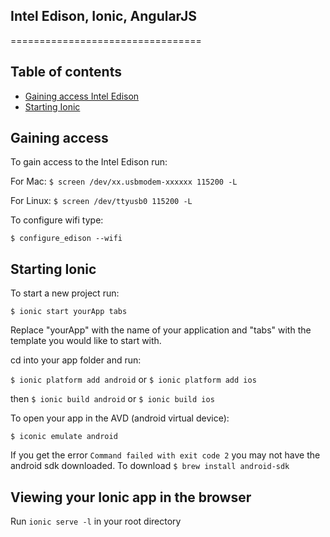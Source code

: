 ## Intel Edison, Ionic, AngularJS
=================================

## Table of contents

* [Gaining access Intel Edison](#gaining-access)
* [Starting Ionic](#starting-ionic)

## Gaining access

To gain access to the Intel Edison run:

For Mac:
```$ screen /dev/xx.usbmodem-xxxxxx 115200 -L```

For Linux:
```$ screen /dev/ttyusb0 115200 -L```

To configure wifi type:

```$ configure_edison --wifi```



## Starting Ionic

To start a new project run:

```$ ionic start yourApp tabs```

Replace "yourApp" with the name of your application and "tabs" with the template you would like to start with.

cd into your app folder and run:

```$ ionic platform add android``` or ```$ ionic platform add ios```

then ```$ ionic build android``` or ```$ ionic build ios```

To open your app in the AVD (android virtual device):

```$ iconic emulate android```

If you get the error ```Command failed with exit code 2``` you may not have the android sdk downloaded.
To download ```$ brew install android-sdk```

## Viewing your Ionic app in the browser

Run ```ionic serve -l``` in your root directory
